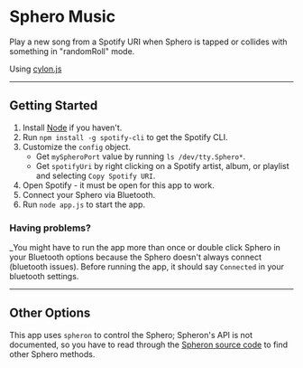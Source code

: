 # Sphero Music
Play a new song from a Spotify URI when Sphero is tapped or collides with something in "randomRoll" mode.

Using [cylon.js](http://cylonjs.com/documentation/drivers/sphero/)

---

## Getting Started

1. Install [Node](https://npmjs.org) if you haven't.
1. Run `npm install -g spotify-cli` to get the Spotify CLI.
1. Customize the `config` object.
    - Get `mySpheroPort` value by running `ls /dev/tty.Sphero*`.
    - Get `spotifyUri` by right clicking on a Spotify artist, album, or playlist and selecting `Copy Spotify URI`.
1. Open Spotify - it must be open for this app to work.
1. Connect your Sphero via Bluetooth.
1. Run `node app.js` to start the app.

### Having problems?

_You might have to run the app more than once or double click Sphero in your Bluetooth options because the Sphero doesn't always connect (bluetooth issues). Before running the app, it should say `Connected` in your bluetooth settings.

---

## Other Options

This app uses `spheron` to control the Sphero; Spheron's API is not documented, so you have to read through the [Spheron source code](https://github.com/alchemycs/spheron/blob/master/lib/commands/api.js) to find other Sphero methods.
